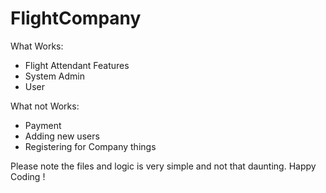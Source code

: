 # FlightCompany

What Works:
- Flight Attendant Features
- System  Admin
- User

What not Works:
- Payment
- Adding new users
- Registering for Company things

Please note the files and logic is very simple and not that daunting. 
Happy Coding ! 

